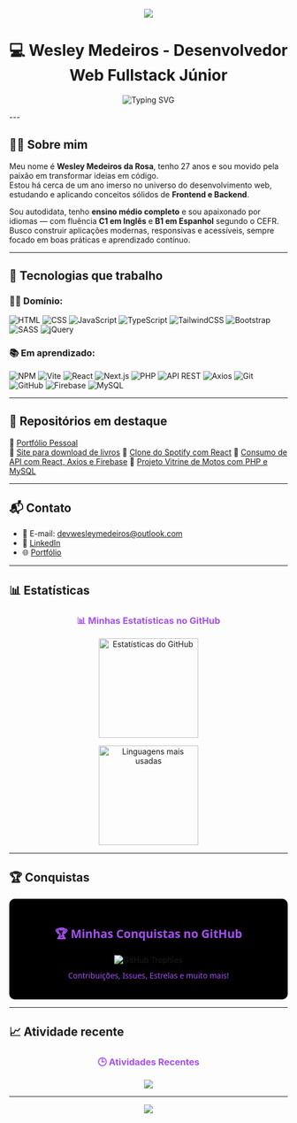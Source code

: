 <p align="center">
  <img src="https://capsule-render.vercel.app/api?type=waving&color=8010e8&height=200&section=header&text=DevWesleyMedeiros%20👨‍💻&fontColor=ffffff&fontSize=40&fontAlignY=35&desc=Desenvolvedor%20Web%20Fullstack%20Júnior&descSize=20&descAlignY=60&animation=fadeIn" />
</p>


<h1 align="center">💻 Wesley Medeiros - Desenvolvedor Web Fullstack Júnior</h1>

<p align="center">
  <img src="https://readme-typing-svg.demolab.com?font=Fira+Code&duration=3000&pause=1000&color=7D25CF&center=true&width=435&lines=Front-End+e+Back-End+Developer;Apaixonado+por+tecnologia;Entusiasta+de+linguagens+e+tecnologias" alt="Typing SVG" />
</p>
---

## 👨‍🚀 Sobre mim

Meu nome é **Wesley Medeiros da Rosa**, tenho 27 anos e sou movido pela paixão em transformar ideias em código.  
Estou há cerca de um ano imerso no universo do desenvolvimento web, estudando e aplicando conceitos sólidos de **Frontend e Backend**.

Sou autodidata, tenho **ensino médio completo** e sou apaixonado por idiomas — com fluência **C1 em Inglês** e **B1 em Espanhol** segundo o CEFR.  
Busco construir aplicações modernas, responsivas e acessíveis, sempre focado em boas práticas e aprendizado contínuo.

---

## 🚀 Tecnologias que trabalho

### 👨‍💻 Domínio:
![HTML](https://img.shields.io/badge/HTML-E34F26?style=flat-square&logo=html5&logoColor=white)
![CSS](https://img.shields.io/badge/CSS-1572B6?style=flat-square&logo=css3&logoColor=white)
![JavaScript](https://img.shields.io/badge/JavaScript-F7DF1E?style=flat-square&logo=javascript&logoColor=black)
![TypeScript](https://img.shields.io/badge/TypeScript-3178C6?style=flat-square&logo=typescript&logoColor=white)
![TailwindCSS](https://img.shields.io/badge/TailwindCSS-38B2AC?style=flat-square&logo=tailwind-css&logoColor=white)
![Bootstrap](https://img.shields.io/badge/Bootstrap-7952B3?style=flat-square&logo=bootstrap&logoColor=white)
![SASS](https://img.shields.io/badge/SASS-CC6699?style=flat-square&logo=sass&logoColor=white)
![jQuery](https://img.shields.io/badge/jQuery-0769AD?style=flat-square&logo=jquery&logoColor=white)

### 📚 Em aprendizado:
![NPM](https://img.shields.io/badge/NPM-CB3837?style=flat-square&logo=npm&logoColor=white)
![Vite](https://img.shields.io/badge/Vite-646CFF?style=flat-square&logo=vite&logoColor=white)
![React](https://img.shields.io/badge/React-20232A?style=flat-square&logo=react&logoColor=61DAFB)
![Next.js](https://img.shields.io/badge/Next.js-000000?style=flat-square&logo=nextdotjs&logoColor=white)
![PHP](https://img.shields.io/badge/PHP-777BB4?style=flat-square&logo=php&logoColor=white)
![API REST](https://img.shields.io/badge/API-REST-orange?style=flat-square&logo=api&logoColor=white)
![Axios](https://img.shields.io/badge/Axios-5A29E4?style=flat-square&logo=axios&logoColor=white)
![Git](https://img.shields.io/badge/Git-F05032?style=flat-square&logo=git&logoColor=white)
![GitHub](https://img.shields.io/badge/GitHub-181717?style=flat-square&logo=github&logoColor=white)
![Firebase](https://img.shields.io/badge/Firebase-FFCA28?style=flat-square&logo=firebase&logoColor=white)
![MySQL](https://img.shields.io/badge/MySQL-4479A1?style=flat-square&logo=mysql&logoColor=white)

---

## 📌 Repositórios em destaque

🔹 [Portfólio Pessoal](https://tinyurl.com/meu-portifolio-projetos)  
🔹 [Site para download de livros](https://free-books-download.vercel.app/)
🔹 [Clone do Spotify com React](https://free-books-download.vercel.app/)
🔹 [Consumo de API com React, Axios e Firebase](https://github.com/DevWesleyMedeiros/Login-firebase)
🔹 [Projeto Vitrine de Motos com PHP e MySQL](https://github.com/DevWesleyMedeiros/projeto-vitrine-motos)


---

## 📬 Contato

- 📧 E-mail: [devwesleymedeiros@outlook.com](mailto:devwesleymedeiros@outlook.com)  
- 💼 [LinkedIn](https://rebrand.ly/meu-Linkedin)  
- 🌐 [Portfólio](https://tinyurl.com/meu-portifolio-projetos)

---

## 📊 Estatísticas



<div align="center">
  <h3 align="center" style="color:#a64ef4;">📊 Minhas Estatísticas no GitHub</h3>

  <p align="center">
    <img height="180em" src="https://github-readme-stats.vercel.app/api?username=DevWesleyMedeiros&show_icons=true&theme=radical&count_private=true&hide_border=true&bg_color=000000" alt="Estatísticas do GitHub" />
  </p>

  <p align="center">
    <img height="180em" src="https://github-readme-stats.vercel.app/api/top-langs/?username=DevWesleyMedeiros&layout=compact&theme=radical&hide_border=true&bg_color=000000" alt="Linguagens mais usadas" />
  </p>
</div>


---

## 🏆 Conquistas

<div align="center" style="background-color:#000000; padding: 20px; border-radius: 10px;">
  <h2 style="color:#a64ef4; font-family:Segoe UI, sans-serif;">🏆 Minhas Conquistas no GitHub</h2>
  <img src="https://github-profile-trophy.vercel.app/?username=DevWesleyMedeiros&theme=onestar&row=1&no-frame=true&no-bg=true" alt="GitHub Trophies">
  <p style="color:#a64ef4; font-family:Segoe UI, sans-serif; margin-top: 10px;">
    Contribuições, Issues, Estrelas e muito mais!
  </p>
</div>


---

## 📈 Atividade recente

<h3 align="center" style="color:#a64ef4;">🕒 Atividades Recentes</h3>

<p align="center">
  <img src="https://github-readme-activity-graph.vercel.app/graph?username=DevWesleyMedeiros&bg_color=000000&color=8010e8&line=bb4ee7&point=ffffff&area=true&hide_border=true" />
</p>

---
<p align="center">
  <img src="https://capsule-render.vercel.app/api?type=waving&color=0:7d25cf,100:8010e8&height=100&section=footer"/>
</p>


